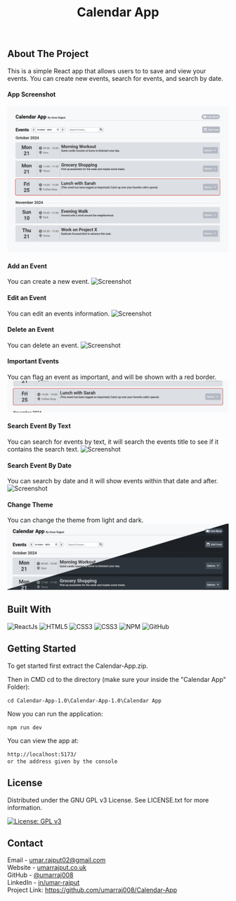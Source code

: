 <h1 align="center">Calendar App</h1>
<br>

## About The Project

This is a simple React app that allows users to to save and view your events. You can create new events, search for events, and search by date.
<br>

#### App Screenshot
![Screenshot](https://raw.githubusercontent.com/umarraj008/Calendar-App/refs/heads/main/Project%20Screenshots/App.png)
<br>

#### Add an Event
You can create a new event.
![Screenshot](https://raw.githubusercontent.com/umarraj008/Calendar-App/refs/heads/main/Project%20Screenshots/addEvent.gif)
<br>

#### Edit an Event
You can edit an events information.
![Screenshot](https://raw.githubusercontent.com/umarraj008/Calendar-App/refs/heads/main/Project%20Screenshots/editEvent.gif)
<br>

#### Delete an Event
You can delete an event.
![Screenshot](https://raw.githubusercontent.com/umarraj008/Calendar-App/refs/heads/main/Project%20Screenshots/deleteEvent.gif)
<br>

#### Important Events
You can flag an event as important, and will be shown with a red border.
![Screenshot](https://raw.githubusercontent.com/umarraj008/Calendar-App/refs/heads/main/Project%20Screenshots/important.png)
<br>

#### Search Event By Text
You can search for events by text, it will search the events title to see if it contains the search text. 
![Screenshot](https://raw.githubusercontent.com/umarraj008/Calendar-App/refs/heads/main/Project%20Screenshots/textSearchEvent.gif)
<br>

#### Search Event By Date
You can search by date and it will show events within that date and after.
![Screenshot](https://raw.githubusercontent.com/umarraj008/Calendar-App/refs/heads/main/Project%20Screenshots/dateSearchEvent.gif)
<br>

#### Change Theme
You can change the theme from light and dark.
![Screenshot](https://raw.githubusercontent.com/umarraj008/Calendar-App/refs/heads/main/Project%20Screenshots/theme.png)

## Built With

![ReactJs](https://img.shields.io/badge/-ReactJs-61DAFB?logo=react&logoColor=white&style=for-the-badge)
![HTML5](https://img.shields.io/badge/html5-%23E34F26.svg?style=for-the-badge&logo=html5&logoColor=white)
![CSS3](https://img.shields.io/badge/css3-%231572B6.svg?style=for-the-badge&logo=css3&logoColor=white)
![CSS3](https://img.shields.io/badge/JavaScript-F7DF1E.svg?style=for-the-badge&logo=JavaScript&logoColor=black)
![NPM](https://img.shields.io/badge/NPM-%23CB3837.svg?style=for-the-badge&logo=npm&logoColor=white)
![GitHub](https://img.shields.io/badge/github-%23121011.svg?style=for-the-badge&logo=github&logoColor=white)


## Getting Started

To get started first extract the Calendar-App.zip.  

Then in CMD cd to the directory (make sure your inside the "Calendar App" Folder):
```
cd Calendar-App-1.0\Calendar-App-1.0\Calendar App
```
Now you can run the application:
```
npm run dev
```

You can view the app at:
```
http://localhost:5173/ 
or the address given by the console 
```


## License

Distributed under the GNU GPL v3 License. See LICENSE.txt for more information.

[![License: GPL v3](https://img.shields.io/badge/License-GPLv3-blue.svg)](https://www.gnu.org/licenses/gpl-3.0)


## Contact

Email - umar.rajput02@gmail.com  
Website - [umarrajput.co.uk](umarrajput.co.uk)  
GitHub - [@umarraj008](https://github.com/umarraj008)  
LinkedIn - [in/umar-rajput](https://www.linkedin.com/in/umar-rajput/)   
Project Link: https://github.com/umarraj008/Calendar-App
